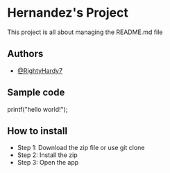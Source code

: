 # Hernandez's Project
This project is all about managing the README.md file
## Authors
* [@RightyHardy7](https://github.com/RightyHardy7)
## Sample code
printf("hello world!");
## How to install 
- Step 1: Download the zip file or use git clone
- Step 2: Install the zip
- Step 3: Open the app